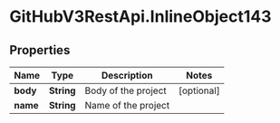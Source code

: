 # GitHubV3RestApi.InlineObject143

## Properties

Name | Type | Description | Notes
------------ | ------------- | ------------- | -------------
**body** | **String** | Body of the project | [optional] 
**name** | **String** | Name of the project | 



